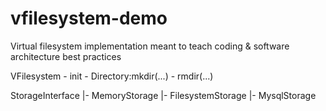 # vfilesystem-demo
Virtual filesystem implementation meant to teach coding &amp; software architecture best practices

VFilesystem
    - init
    - Directory:mkdir(...)
    - rmdir(...)


StorageInterface
   |- MemoryStorage
   |- FilesystemStorage
   |- MysqlStorage

